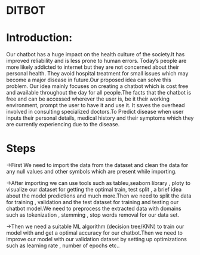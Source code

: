 # DITBOT

# Introduction:

Our chatbot has a huge impact on the health culture of the society.It has improved reliability and is less prone to human errors. Today’s people are more likely addicted to internet but they are not concerned about their personal health. They avoid hospital treatment for small issues which may become a major disease in future.Our proposed idea can solve this problem. Our idea mainly focuses on creating a chatbot which is cost free and available throughout the day for all people.The facts that the chatbot is free and can be accessed wherever the user is, be it their working environment, prompt the user to have it and use it. It saves the overhead involved in consulting specialized doctors.To Predict disease when user inputs their personal details, medical history and their symptoms which they are currently experiencing due to the disease.


# Steps
->First We need to import the data from the dataset and clean the data for any null values and other symbols which are present while importing.

->After importing we can use tools such as tableu,seaborn library , ploty to visualize our dataset for getting the optimal train, test split ,
  a brief idea about the model predictions and much more.Then we need to split the data for training , validation and the test dataset for training 
  and testing our chatbot model.We need to preprocess the extracted data with domains such as tokenization , stemming , stop words removal for our data set.
  
->Then we need a suitable ML algorithm (decision tree/KNN) to train our model with and get a optimal accuracy for our chatbot.Then we need to improve 
  our model with our validation dataset by setting up optimizations such as learning rate , number of epochs etc..
